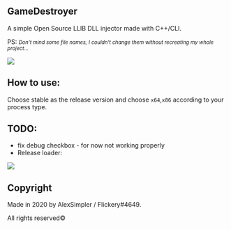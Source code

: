 ## GameDestroyer
A simple Open Source LLIB DLL injector made with C++/CLI.

PS: _<small>Don't mind some file names, I couldn't change them without recreating my whole project...</small>_

![](https://i.imgur.com/kOgnMd3.png)


## How to use:
Choose stable as the release version and choose `x64`,`x86` according to your process type.

## TODO:
- fix debug checkbox - for now not working properly
- Release loader:

![](https://i.imgur.com/hK9Wu5G.png)


## Copyright

Made in 2020 by AlexSimpler / Flickery#4649.

All rights reserved©
